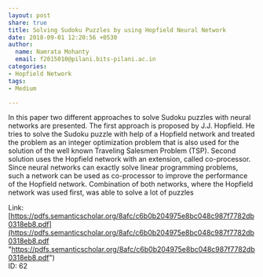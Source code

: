 ```yaml
---
layout: post
share: true
title: Solving Sudoku Puzzles by using Hopfield Neural Network
date: 2018-09-01 12:20:56 +0530
author:
  name: Namrata Mohanty
  email: f2015010@pilani.bits-pilani.ac.in
categories:
- Hopfield Network
tags:
- Medium

---
```

In this paper two different approaches to solve Sudoku puzzles with neural networks are presented. The first approach is proposed by J.J. Hopfield. He tries to solve the Sudoku puzzle with help of a Hopfield network and treated the problem as an integer optimization problem that is also used for the solution of the well known Traveling Salesmen Problem (TSP). Second solution uses the Hopfield network with an extension, called co-processor. Since neural networks can exactly solve linear programming problems, such a network can be used as co-processor to improve the performance of the Hopfield network. Combination of both networks, where the Hopfield network was used first, was able to solve a lot of puzzles

Link:[https://pdfs.semanticscholar.org/8afc/c6b0b204975e8bc048c987f7782db0318eb8.pdf](https://pdfs.semanticscholar.org/8afc/c6b0b204975e8bc048c987f7782db0318eb8.pdf "https://pdfs.semanticscholar.org/8afc/c6b0b204975e8bc048c987f7782db0318eb8.pdf")  
ID: 62
